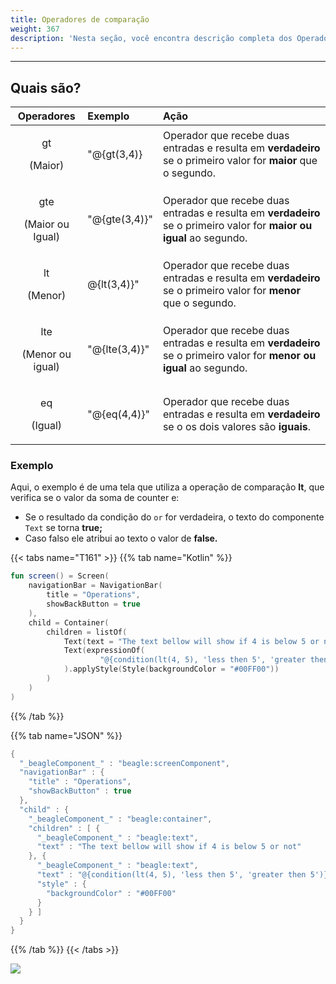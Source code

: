 ```yaml
---
title: Operadores de comparação
weight: 367
description: 'Nesta seção, você encontra descrição completa dos Operadores de Comparação.'
---
```


---

## Quais são? 

<table>
  <thead>
    <tr>
      <th style="text-align:center">Operadores</th>
      <th style="text-align:left">Exemplo</th>
      <th style="text-align:left">A&#xE7;&#xE3;o</th>
    </tr>
  </thead>
  <tbody>
    <tr>
      <td style="text-align:center">
        <p>gt</p>
        <p>(Maior)</p>
      </td>
      <td style="text-align:left">&quot;@{gt(3,4)}</td>
      <td style="text-align:left">Operador que recebe duas entradas e resulta em <b>verdadeiro</b> se o primeiro
        valor for <b>maior</b> que o segundo.</td>
    </tr>
    <tr>
      <td style="text-align:center">
        <p>gte</p>
        <p>(Maior ou Igual)</p>
      </td>
      <td style="text-align:left">&quot;@{gte(3,4)}&quot;</td>
      <td style="text-align:left">Operador que recebe duas entradas e resulta em <b>verdadeiro</b> se o primeiro
        valor for <b>maior ou igual</b> ao segundo.</td>
    </tr>
    <tr>
      <td style="text-align:center">
        <p>lt</p>
        <p>(Menor)</p>
      </td>
      <td style="text-align:left">@{lt(3,4)}&quot;</td>
      <td style="text-align:left">Operador que recebe duas entradas e resulta em <b>verdadeiro</b> se o primeiro
        valor for <b>menor</b> que o segundo.</td>
    </tr>
    <tr>
      <td style="text-align:center">
        <p>lte</p>
        <p>(Menor ou igual)</p>
      </td>
      <td style="text-align:left">&quot;@{lte(3,4)}&quot;</td>
      <td style="text-align:left">Operador que recebe duas entradas e resulta em <b>verdadeiro</b> se o primeiro
        valor for <b>menor ou igual</b> ao segundo.</td>
    </tr>
    <tr>
      <td style="text-align:center">
        <p>eq</p>
        <p>(Igual)</p>
      </td>
      <td style="text-align:left">&quot;@{eq(4,4)}&quot;</td>
      <td style="text-align:left">Operador que recebe duas entradas e resulta em <b>verdadeiro</b> se o os
        dois valores s&#xE3;o <b>iguais</b>.</td>
    </tr>
  </tbody>
</table>

### Exemplo

Aqui, o exemplo é de uma tela que utiliza a operação de comparação **lt**, que verifica se o valor da soma de counter e:

* Se o resultado da condição do `or` for verdadeira, o texto do componente `Text` se torna **true;**
* Caso falso ele atribui ao texto o valor de **false.**

{{< tabs name="T161" >}}
{{% tab name="Kotlin" %}}
```kotlin
fun screen() = Screen(
    navigationBar = NavigationBar(
        title = "Operations",
        showBackButton = true
    ),
    child = Container(
        children = listOf(
            Text(text = "The text bellow will show if 4 is below 5 or not"),
            Text(expressionOf(
                    "@{condition(lt(4, 5), 'less then 5', 'greater then 5')}")
            ).applyStyle(Style(backgroundColor = "#00FF00"))
        )
    )
)
```
{{% /tab %}}

{{% tab name="JSON" %}}
```kotlin
{
  "_beagleComponent_" : "beagle:screenComponent",
  "navigationBar" : {
    "title" : "Operations",
    "showBackButton" : true
  },
  "child" : {
    "_beagleComponent_" : "beagle:container",
    "children" : [ {
      "_beagleComponent_" : "beagle:text",
      "text" : "The text bellow will show if 4 is below 5 or not"
    }, {
      "_beagleComponent_" : "beagle:text",
      "text" : "@{condition(lt(4, 5), 'less then 5', 'greater then 5')}",
      "style" : {
        "backgroundColor" : "#00FF00"
      }
    } ]
  }
}
```
{{% /tab %}}
{{< /tabs >}}

![](/docs-beagle/comparison.png)
